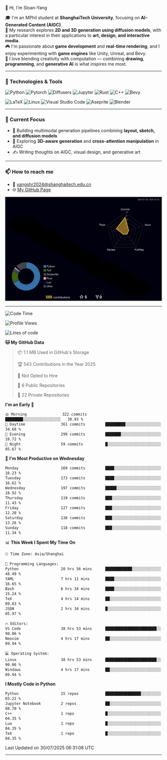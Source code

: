 👋 Hi, I'm Sloan-Yang

🎓 I'm an MPhil student at **ShanghaiTech University**, focusing on **AI-Generated Content (AIGC)**.  
🧠 My research explores **2D and 3D generation using diffusion models**, with a particular interest in their applications to **art, design, and interactive media**.  
🎮 I'm passionate about **game development** and **real-time rendering**, and I enjoy experimenting with **game engines** like Unity, Unreal, and Bevy.  
🎨 I love blending creativity with computation — combining **drawing**, **programming**, and **generative AI** is what inspires me most.

---

### 🧰 Technologies & Tools

![Python](https://img.shields.io/badge/python-%233776AB.svg?style=for-the-badge&logo=python&logoColor=white)
![Pytorch](https://img.shields.io/badge/pytorch-%23EE4C2C.svg?style=for-the-badge&logo=pytorch&logoColor=white)
![Diffusers](https://img.shields.io/badge/diffusers-HuggingFace-yellow?style=for-the-badge&logo=huggingface&logoColor=black)
![Jupyter](https://img.shields.io/badge/Jupyter-%23F37626.svg?style=for-the-badge&logo=Jupyter&logoColor=white)
![Rust](https://img.shields.io/badge/Rust-%23000000.svg?style=for-the-badge&logo=rust&logoColor=white)
![C++](https://img.shields.io/badge/C++-%2300599C.svg?style=for-the-badge&logo=c%2B%2B&logoColor=white)
![Bevy](https://img.shields.io/badge/Bevy-000000.svg?style=for-the-badge&logo=bevy&logoColor=white)

![LaTeX](https://img.shields.io/badge/LaTeX-47A141?style=for-the-badge&logo=latex&logoColor=white)
![Linux](https://img.shields.io/badge/Linux-FCC624?style=for-the-badge&logo=linux&logoColor=black)
![Visual Studio Code](https://img.shields.io/badge/VSCode-0078d7.svg?style=for-the-badge&logo=visual-studio-code&logoColor=white)
![Aseprite](https://img.shields.io/badge/Aseprite-FFFFFF?style=for-the-badge&logo=Aseprite&logoColor=%237D929E)
![Blender](https://img.shields.io/badge/Blender-F5792A?style=for-the-badge&logo=blender&logoColor=white)

---

### 🔭 Current Focus

- 🎨 Building multimodal generation pipelines combining **layout, sketch, and diffusion models**
- 🧪 Exploring **3D-aware generation** and **cross-attention manipulation** in AIGC
- ✍️ Writing thoughts on AIGC, visual design, and generative art

---

### 📫 How to reach me

- 📧 <a href="mailto:yangshr2024@shanghaitech.edu.cn">yangshr2024@shanghaitech.edu.cn</a>
- 🌐 [My GitHub Page](https://sloan-yang.github.io)  



![3D Profile](https://raw.githubusercontent.com/Sloan-Yang/Sloan-Yang/main/profile-3d-contrib/profile-night-rainbow.svg)

---


<!--START_SECTION:waka-->
![Code Time](http://img.shields.io/badge/Code%20Time-454%20hrs%2020%20mins-blue)

![Profile Views](http://img.shields.io/badge/Profile%20Views-0-blue)

![Lines of code](https://img.shields.io/badge/From%20Hello%20World%20I%27ve%20Written-2.1%20million%20lines%20of%20code-blue)

**🐱 My GitHub Data** 

> 📦 1.1 MB Used in GitHub's Storage 
 > 
> 🏆 543 Contributions in the Year 2025
 > 
> 🚫 Not Opted to Hire
 > 
> 📜 6 Public Repositories 
 > 
> 🔑 22 Private Repositories 
 > 
**I'm an Early 🐤** 

```text
🌞 Morning                322 commits         ████████░░░░░░░░░░░░░░░░░   30.93 % 
🌆 Daytime                361 commits         █████████░░░░░░░░░░░░░░░░   34.68 % 
🌃 Evening                299 commits         ███████░░░░░░░░░░░░░░░░░░   28.72 % 
🌙 Night                  59 commits          █░░░░░░░░░░░░░░░░░░░░░░░░   05.67 % 
```
📅 **I'm Most Productive on Wednesday** 

```text
Monday                   169 commits         ████░░░░░░░░░░░░░░░░░░░░░   16.23 % 
Tuesday                  173 commits         ████░░░░░░░░░░░░░░░░░░░░░   16.62 % 
Wednesday                197 commits         █████░░░░░░░░░░░░░░░░░░░░   18.92 % 
Thursday                 119 commits         ███░░░░░░░░░░░░░░░░░░░░░░   11.43 % 
Friday                   127 commits         ███░░░░░░░░░░░░░░░░░░░░░░   12.20 % 
Saturday                 138 commits         ███░░░░░░░░░░░░░░░░░░░░░░   13.26 % 
Sunday                   118 commits         ███░░░░░░░░░░░░░░░░░░░░░░   11.34 % 
```


📊 **This Week I Spent My Time On** 

```text
🕑︎ Time Zone: Asia/Shanghai

💬 Programming Languages: 
Python                   20 hrs 56 mins      ████████████░░░░░░░░░░░░░   48.49 % 
YAML                     7 hrs 11 mins       ████░░░░░░░░░░░░░░░░░░░░░   16.65 % 
Bash                     6 hrs 34 mins       ████░░░░░░░░░░░░░░░░░░░░░   15.24 % 
TeX                      4 hrs 14 mins       ██░░░░░░░░░░░░░░░░░░░░░░░   09.83 % 
JSON                     2 hrs 34 mins       █░░░░░░░░░░░░░░░░░░░░░░░░   05.97 % 

🔥 Editors: 
VS Code                  38 hrs 53 mins      ███████████████████████░░   90.06 % 
Neovim                   4 hrs 17 mins       ██░░░░░░░░░░░░░░░░░░░░░░░   09.94 % 

💻 Operating System: 
Linux                    38 hrs 53 mins      ███████████████████████░░   90.06 % 
Windows                  4 hrs 17 mins       ██░░░░░░░░░░░░░░░░░░░░░░░   09.94 % 
```

**I Mostly Code in Python** 

```text
Python                   15 repos            ████████████████░░░░░░░░░   65.22 % 
Jupyter Notebook         2 repos             ██░░░░░░░░░░░░░░░░░░░░░░░   08.70 % 
C++                      1 repo              █░░░░░░░░░░░░░░░░░░░░░░░░   04.35 % 
Lua                      1 repo              █░░░░░░░░░░░░░░░░░░░░░░░░   04.35 % 
TeX                      1 repo              █░░░░░░░░░░░░░░░░░░░░░░░░   04.35 % 
```




 Last Updated on 30/07/2025 06:31:08 UTC
<!--END_SECTION:waka-->

---





